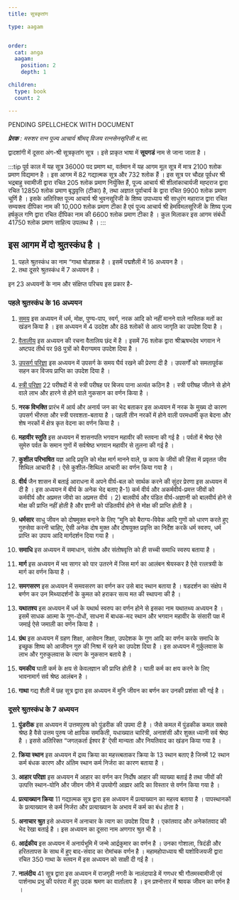 ```yaml
---
title: सूत्रकृतांग

type: aagam


order:
  cat: anga
  aagam: 
    position: 2
    depth: 1

children:
  type: book
  count: 2

---
```


PENDING SPELLCHECK WITH DOCUMENT

_**प्रेरक** : मरुशर रत्न पूज्य आचार्य श्रीमद्‌ विजय रत्नसेनसृरिजी म.सा._

द्वादशांगी में दूसरा अंग-श्री सूत्रकृतांग सूत्र । इसे प्राकृत भाषा में **सूयगडं** नाम से जाना जाता है । 

:::tip
पूर्व काल में यह सूत्र 36000 पद प्रमाण था, वर्तमान में यह आगम मूल सूत्र में मात्र 2100 श्लोक प्रमाण विद्यमान है । इस आगम में 82 गद्यात्मक सूत्र और 732 श्लोक हैं । इस सूत्र पर चौदह पूर्वधर श्री भद्रबाहु स्वामीजी द्वारा रचित 205 श्लोक प्रमाण निर्युक्ति हैं, पूज्य आचार्य श्री शीलांकाचार्यजी मह्दराज द्वारा रचित 12850 श्लोक प्रमाण बृद्धवृत्ति (टीका) है, तथा अज्ञात पूर्वाचार्य के द्वारा रचित 9900 श्लोक प्रमाण चूर्णि है । इसके अतिरिक्त पूज्य आचार्य श्री भुवनसूरिजी के शिष्य उपाध्याय श्री साधुरंग महाराज द्वारा रचित सम्यक्त्व दीपिका नाम की 10,000 श्लोक प्रमाण टीका है एवं पूज्य आचार्य श्री हेमविमलसूरिजी के शिष्य पूज्य हर्षकुल गणि द्वारा रचित दीपिका नाम की 6600 श्लोक प्रमाण टीका है । कुल मिलाकर इस आगम संबंधी 41750 श्लोक प्रमाण साहित्य उपलब्ध है । 
:::
## इस आगम में दो श्रुतस्कंध है । 
1. पहले श्रुतस्कंध का नाम “गाथा षोडशक है । इसमें पद्मशैली में 16 अध्ययन है । 
2. तथा दूसरे श्रुतस्कंध में 7 अध्ययन है । 

इन 23 अध्ययनों के नाम और संक्षिप्त परिचय इस प्रकार है-

### पहले श्रुतस्कंध के 16 अध्ययन

1. [समय](/aagam/sutrakritanga/book-1/chapter-1)
    इस अध्ययन में धर्म, मोक्ष, पुण्य-पाप, स्वर्ग, नरक आदि को नहीं मानने वाले नास्तिक मतों का खंडन किया है । इस अध्ययन में 4 उददेश और 88 श्लोकों से आत्प जागृति का उपदेश दिया है ।

2. [वैतालीय](/aagam/sutrakritanga/book-1/chapter-2)
    इस अध्ययन की रचना वैतालिय छंद में है । इसमें 76 श्लोक द्वारा श्रीऋषभदेव भगवान ने अष्टपद तीर्थ पर 98 पुत्रों को बैराग्यमय उपदेश दिया है ।

3. [उपसर्ग परिज्ञा](/aagam/sutrakritanga/book-1/chapter-3)
    इस अध्ययन में उपसर्ग के समय घैर्य रखने की प्रेरणा दी है । उपसर्गों को समतापूर्वक सहन कर विजय प्राप्ति का उपदेश दिया है ।

4. [स्त्री परिज्ञा](/aagam/sutrakritanga/book-1/chapter-4)
    22 परीषदों में से स्त्री परीषह पर बिजय पाना अत्यंत कठिन है । स्त्री परीषह जीतने से होने वाले लाभ और हारने से होने वाले नुकसान का वर्णन किया है ।

5. **नरक विभक्ति** 
    प्रारंभ में आर्य और अनार्य जन का भेद बताकर इस अध्ययन में नरक के मुख्य दो कारण उपसर्ग भीरुता और स्त्री परवशता-बताया है । पहली तीन नरकों में होने वाली परमधामी कृत बेदना और शेष नरकों में क्षेत्र कृत वेदना का वर्णन किया है ।

6. **महावीर स्तुति**
    इस अध्ययन में शासनपति भगवान महावीर की स्तवना की गई है । पर्वतों में श्रेष्ठ ऐसे सुमेरु पर्वत के समान गुणों में सर्वश्रेष्ठ भगवान महावीर से तुलना की गई है ।

7. **कुशील परिभाषित**
    यज्ञ आदि प्रवृति को मोक्ष मार्ग मानने वाले, छ काय के जीवों की हिंसा में प्रवृतत जीव शिथिल आचारी है । ऐसे कुशील-शिथिल आचारी का वर्णन किया गया है ।

8. **वीर्य**
    जैन शासन में बताई आराधना में अपने वीर्य-बल को सार्थक करने की सुंदर प्रेरणा इस अध्ययन में दी है । इस अध्ययन में बीर्य के अनेक भेद बताए है-1) कर्म वीर्य और अकर्मवीर्य-प्रमत्त जीवों को कर्मवीर्य और अप्रमत्त जीवो का अप्रमत्त वीर्य । 2) बालवीर्य और पंडित वीर्य-अज्ञानी को बालवीर्य होने से मोक्ष की प्राप्ति नहीं होती है और ज्ञानी को पंडितवीर्य होने से मोक्ष की प्राप्ति होती है ।

9. **धर्मसार**
    साधु जीवन को दोषमुक्त बनाने के लिए “मुनि को बैराग्य-विवेक आदि गुणों को धारण करते हुए गुरुसेवा करनी चाहिए, ऐसी अनेक दोष मुक्त और दोषयुक्त प्रवृत्ति का निर्देश करकें धर्म स्वरुप, धर्म प्राप्ति का उपाय आदि मार्गदर्शन दिया गया है ।

10. **समाधि**
    इस अध्ययन में समाधान, संतोष और संतोषवृत्ति को ही सच्ची समाधि स्वरुप बताया है ।

11. **मार्ग**
    इस अध्ययन में भव सागर को पार उतरने में जिस मार्ग का आलंबन श्रेयस्कर है ऐसे रत्लत्रयी के मार्ग का वर्णन किया है ।

12. **समगसरण**
    इस अध्ययन में समवसरण का वर्णन कर उसे बाद स्थान बताया है । षडदर्शन का संक्षेप में बर्णण कर उन मिथ्यादर्शनों के कुमत को हराकर सत्य मत की स्थापना की है ।

13. **यथातश्य**
    इस अध्ययन में धर्म के यथार्थ स्वरुप का वर्णन होने से इसका नाम यथातथ्य अध्ययन है । इसमें साधक आत्मा के गुण-दोधों, साधना में बाधक-मद स्थान और भगवान महावीर के संसारी पक्ष में जमाई ऐसे जमाली का वर्णन किया है ।

14. **ग्रंथ**
    इस अध्ययन में ग्रहण शिक्षा, आसेवन शिक्षा, उपदेशक के गुण आदि का वर्णन करके समाधि के इच्छुक शिष्य को आजीवन गुरु की निश्रा में रहने का उपदेश दिया है । इस अध्ययन में गुर्कुलवास के लाभ और गुरुकुलवास के त्याग के नुकसान बताये है ।

15. **यमकीय**
    घाती कर्म के क्षय से केवलज्ञान की प्राप्ति होती है । घाती कर्म का क्षय करने के लिए भावनामार्ग सर्व श्रेष्ठ आलंबन है ।

16. **गाथा**
    गद्य शैली में छह सूत्र द्वारा इस अध्ययन में मुनि जीवन का बर्णन कर उनकी प्रशंसा की गई है ।

### दूसरे श्रुतस्कंध के 7 अध्ययन

1. **पुंडरीक** 
    इस अध्ययन में उत्तमपुरुष को पुंडरीक की उपमा दी है । जैसे कमल में पुंडकीक कमल सबसे श्रेष्ठ है वैसे उत्तम पुरुष जो क्षायिक समकिती, यधाख्यात चारित्री, अनाशंसी और शुक्ल ध्यानी सर्व श्रेष्ठ है । इससे अतिरिक्त “जगत्‌कर्ता ईश्वर है' ऐसी मान्यता और नियतिवाद का खंडन किया गया है ।

2. **क्रिया स्थान**
    इस अध्ययन में द्रव्य क्रिया का महत्त्त्बताकर क्रिया के 13 स्थान बताए है जिनमें 12 स्थान कर्म बंधक कारण और अंतिम स्थान कर्म निर्जरा का कारण बताया है ।

3. **आहार परिज्ञा**
    इस अध्ययन में आहार का वर्णन कर निर्दोष आहार की व्याख्या बताई है तथा जीवों की उत्पत्ति स्थान-योनि और जीवन जीने में उपयोगी आह्मर आदि का विस्तार से वर्णन किया गया है ।

4. **प्रत्याख्यान क्रिया**
    11 गद्यात्मक सूत्र द्वारा इस अध्ययन में प्रत्याख्यान का महत्त्व बताया है । पापस्थानकों के प्रत्याख्यान से कर्म निर्जरा और प्रत्याख्यान के अभाव में कर्म का बंध होता है ।

5. **अनाचार श्रुत**
    इसे अध्ययन में अनाचार के त्याग का उपदेश दिया है । एकांतवाद और अनेकांतवाद की भेद रेखा बताई है । इस अध्ययन का दूसरा नाम अणगार श्रुत भी है ।

6. **आर्द्रकीय** 
    इस अध्ययन में अनार्यभूमि में जन्मे आर्द्रकुमार का वर्णन है । उनका गोशाला, त्रिदंडी और हरिततापस के साथ में हुए बाद-संवाद का रोमांचक वर्णन है । महामहोपाध्याय श्री यशोविजयजी द्वारा रचित 350 गाथा के स्तवन में इस अध्ययन को साक्षी दी गई है ।

7. **नालंदीय**
    41 सूत्र द्वारा इस अध्ययन में राजगृही नगरी के नालंदापाडे में गणधर श्री गौतमस्वामीजी एवं पार्शनाथ प्रभु की परंपरा में हुए उदक श्रमण का वार्तालाप है । इन प्रश्नोत्तार में श्रावक जीवन का वर्णन है ।